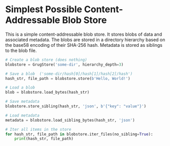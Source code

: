 # Simplest Possible Content-Addressable Blob Store

This is a simple content-addressable blob store. It stores blobs of data and
associated metadata. The blobs are stored in a directory hierarchy based on the
base58 encoding of their SHA-256 hash. Metadata is stored as siblings to
the blob file. 

```python
# Create a blob store (does nothing)
blobstore = GrugStore('some-dir', hierarchy_depth=3)

# Save a blob  ('some-dir/hash[0]/hash[1]/hash[2]/hash')
hash_str, file_path = blobstore.store(b'Hello, World!')

# Load a blob
blob = blobstore.load_bytes(hash_str)

# Save metadata
blobstore.store_sibling(hash_str, 'json', b'{"key": "value"}')

# Load metadata
metadata = blobstore.load_sibling_bytes(hash_str, 'json')

# Iter all items in the store
for hash_str, file_path in blobstore.iter_files(no_sibling=True):
    print(hash_str, file_path)

```
